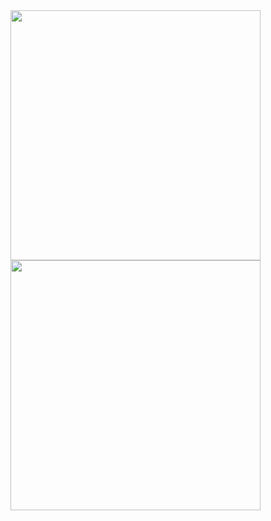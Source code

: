 <img width="400px" align="left" src="![headerju](https://github.com/juliana15paak/juliana15paak/assets/112185575/ddee8895-fb0c-4145-ba86-fe6f9584f843)" />
<img width="400px" align="left" src="https://github-readme-stats.vercel.app/api/top-langs/?username=juliana15paak&hide=html&layout=compact&theme=buefy" />

<!--
**juliana15paak/juliana15paak** is a ✨ _special_ ✨ repository because its `README.md` (this file) appears on your GitHub profile.

Here are some ideas to get you started:

- 🔭 I’m currently working on ...
- 🌱 I’m currently learning ...
- 👯 I’m looking to collaborate on ...
- 🤔 I’m looking for help with ...
- 💬 Ask me about ...
- 📫 How to reach me: ...
- 😄 Pronouns: ...
- ⚡ Fun fact: ...
-->
